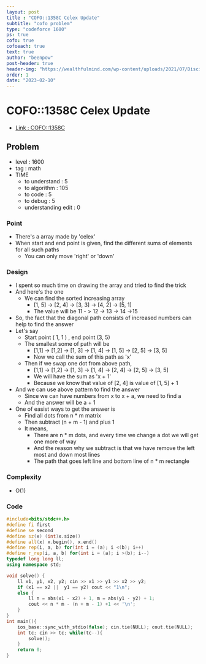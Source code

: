 ```yaml
---
layout: post
title : "COFO::1358C Celex Update"
subtitle: "cofo problem"
type: "codeforce 1600"
ps: true
cofo: true
cofoeach: true
text: true
author: "beenpow"
post-header: true
header-img: "https://wealthfulmind.com/wp-content/uploads/2021/07/Discipline-beats-Motivation-official-1024x585.jpg"
order: 1
date: "2023-02-10"
---
```

# COFO::1358C Celex Update
- [Link : COFO::1358C](https://codeforces.com/problemset/problem/1358/C)


## Problem 

- level : 1600
- tag : math
- TIME
  - to understand    : 5
  - to algorithm     : 105
  - to code          : 5
  - to debug         : 5
  - understanding edit :  0

### Point
- There's a array made by 'celex'
- When start and end point is given, find the different sums of elements for all such paths
  - You can only move 'right' or 'down'

### Design
- I spent so much time on drawing the array and tried to find the trick
- And here's the one
  - We can find the sorted increasing array
    - [1, 5] -> [2, 4] -> [3, 3] -> [4, 2] -> [5, 1]
    - The value will be 11 - > 12 -> 13 -> 14 ->15
- So, the fact that the diagonal path consists of increased numbers can help to find the answer
- Let's say 
  - Start point ( 1, 1 ) , end point (3, 5)
  - The smallest some of path will be
    - [1,1] -> [1,2] -> [1, 3] -> [1, 4] -> [1, 5] -> [2, 5] -> [3, 5]
    - Now we call the sum of this path as 'x'
  - Then if we swap one dot from above path,
    - [1,1] -> [1,2] -> [1, 3] -> [1, 4] -> [2, 4] -> [2, 5] -> [3, 5]
    - We will have the sum as 'x + 1'
    - Because we know that value of [2, 4] is value of [1, 5] + 1
- And we can use above pattern to find the answer
  - Since we can have numbers from x to x + a, we need to find a
  - And the answer will be a + 1
- One of easist ways to get the answer is
  - Find all dots from n * m matrix
  - Then subtract (n + m - 1) and plus 1
  - It means,
    - There are n * m dots, and every time we change a dot we will get one more of way
    - And the reason why we subtract is that we have remove the left most and down most lines
    - The path that goes left line and bottom line of n * m rectangle

### Complexity
- O(1)

### Code

```cpp
#include<bits/stdc++.h>
#define fi first
#define se second
#define sz(x) (int)x.size()
#define all(x) x.begin(), x.end()
#define rep(i, a, b) for(int i = (a); i <(b); i++)
#define r_rep(i, a, b) for(int i = (a); i >(b); i--)
typedef long long ll;
using namespace std;

void solve() {
    ll x1, y1, x2, y2; cin >> x1 >> y1 >> x2 >> y2;
    if (x1 == x2 ||  y1 == y2) cout << "1\n";
    else {
        ll n = abs(x1 - x2) + 1, m = abs(y1 - y2) + 1;
        cout << n * m - (n + m - 1) +1 << '\n';
    }
}
int main(){
    ios_base::sync_with_stdio(false); cin.tie(NULL); cout.tie(NULL);
    int tc; cin >> tc; while(tc--){
        solve();
    }
    return 0;
}
```
